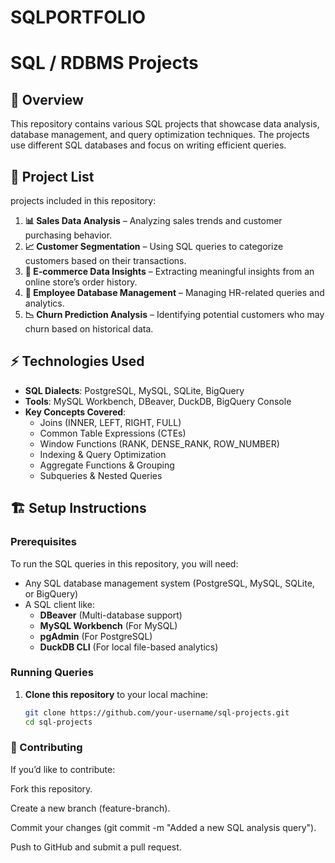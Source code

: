 # SQLPORTFOLIO
# SQL / RDBMS Projects

## 📌 Overview
This repository contains various SQL projects that showcase data analysis, database management, and query optimization techniques. The projects use different SQL databases and focus on writing efficient queries.

## 📂 Project List
projects included in this repository:

1. **📊 Sales Data Analysis** – Analyzing sales trends and customer purchasing behavior.
2. **📈 Customer Segmentation** – Using SQL queries to categorize customers based on their transactions.
3. **🛒 E-commerce Data Insights** – Extracting meaningful insights from an online store’s order history.
4. **🏢 Employee Database Management** – Managing HR-related queries and analytics.
5. **📉 Churn Prediction Analysis** – Identifying potential customers who may churn based on historical data.

## ⚡ Technologies Used
- **SQL Dialects**: PostgreSQL, MySQL, SQLite, BigQuery
- **Tools**: MySQL Workbench, DBeaver, DuckDB, BigQuery Console
- **Key Concepts Covered**:
  - Joins (INNER, LEFT, RIGHT, FULL)
  - Common Table Expressions (CTEs)
  - Window Functions (RANK, DENSE_RANK, ROW_NUMBER)
  - Indexing & Query Optimization
  - Aggregate Functions & Grouping
  - Subqueries & Nested Queries

## 🏗️ Setup Instructions

### Prerequisites
To run the SQL queries in this repository, you will need:
- Any SQL database management system (PostgreSQL, MySQL, SQLite, or BigQuery)
- A SQL client like:
  - **DBeaver** (Multi-database support)
  - **MySQL Workbench** (For MySQL)
  - **pgAdmin** (For PostgreSQL)
  - **DuckDB CLI** (For local file-based analytics)

### Running Queries
1. **Clone this repository** to your local machine:
   ```bash
   git clone https://github.com/your-username/sql-projects.git
   cd sql-projects

### 🤝 Contributing
If you’d like to contribute:

Fork this repository.

Create a new branch (feature-branch).

Commit your changes (git commit -m "Added a new SQL analysis query").

Push to GitHub and submit a pull request.